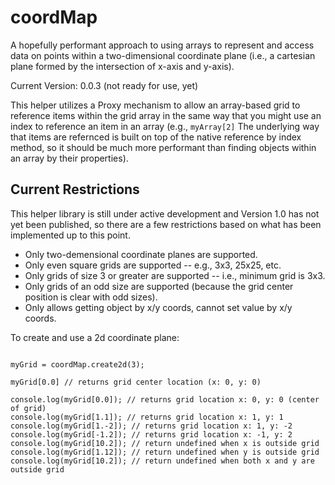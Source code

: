 # coordMap
A hopefully performant approach to using arrays to represent and access data on points within a two-dimensional coordinate plane (i.e., a cartesian plane formed by the intersection of x-axis and y-axis).

Current Version: 0.0.3 (not ready for use, yet)

This helper utilizes a Proxy mechanism to allow an array-based grid to reference items within the grid array in the same way that you might use an index to reference an item in an array (e.g., `myArray[2]` The underlying way that items are refernced is built on top of the native reference by index method, so it should be much more performant than finding objects within an array by their properties).

## Current Restrictions

This helper library is still under active development and Version 1.0 has not yet been published, so there are a few restrictions based on what has been implemented up to this point.
* Only two-demensional coordinate planes are supported.
* Only even square grids are supported -- e.g., 3x3, 25x25, etc.
* Only grids of size 3 or greater are supported -- i.e., minimum grid is 3x3.
* Only grids of an odd size are supported (because the grid center position is clear with odd sizes).
* Only allows getting object by x/y coords, cannot set value by x/y coords.

To create and use a 2d coordinate plane:

```

myGrid = coordMap.create2d(3);

myGrid[0.0] // returns grid center location (x: 0, y: 0)

console.log(myGrid[0.0]); // returns grid location x: 0, y: 0 (center of grid)
console.log(myGrid[1.1]); // returns grid location x: 1, y: 1
console.log(myGrid[1.-2]); // returns grid location x: 1, y: -2
console.log(myGrid[-1.2]); // returns grid location x: -1, y: 2
console.log(myGrid[10.2]); // return undefined when x is outside grid
console.log(myGrid[1.12]); // return undefined when y is outside grid
console.log(myGrid[10.2]); // return undefined when both x and y are outside grid

```





